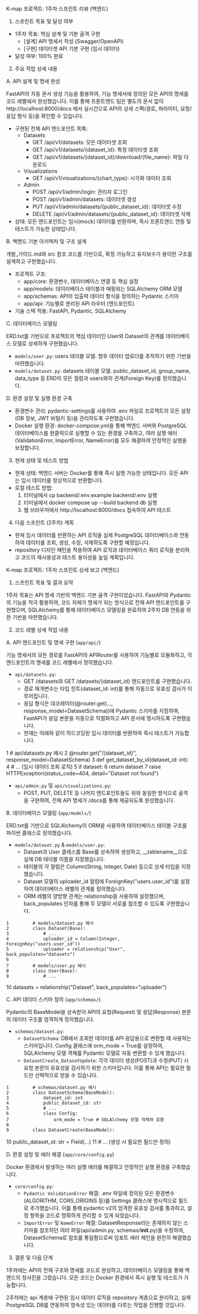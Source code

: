   K-map 프로젝트: 1주차 스프린트 리뷰 (백엔드)

  1. 스프린트 목표 및 달성 여부

   * 1주차 목표: 핵심 설계 및 기본 골격 구현
       * [설계] API 명세서 작성 (Swagger/OpenAPI)
       * [구현] 데이터셋 API 기본 구현 (임시 데이터)
   * 달성 여부: 100% 완료

  2. 주요 작업 상세 내용

  A. API 설계 및 명세 완성

  FastAPI의 자동 문서 생성 기능을 활용하여, 기능 명세서에 정의된 모든 API의 명세를 코드 레벨에서 완성했습니다. 이를 통해 프론트엔드 팀은 별도의 문서 없이 http://localhost:8000/docs 에서 실시간으로 API의 상세 스펙(경로, 파라미터, 요청/응답 형식 등)을
  확인할 수 있습니다.

   * 구현된 전체 API 엔드포인트 목록:
       * Datasets
           * GET /api/v1/datasets: 모든 데이터셋 조회
           * GET /api/v1/datasets/{dataset_id}: 특정 데이터셋 조회
           * GET /api/v1/datasets/{dataset_id}/download/{file_name}: 파일 다운로드
       * Visualizations
           * GET /api/v1/visualizations/{chart_type}: 시각화 데이터 조회
       * Admin
           * POST /api/v1/admin/login: 관리자 로그인
           * POST /api/v1/admin/datasets: 데이터셋 생성
           * PUT /api/v1/admin/datasets/{public_dataset_id}: 데이터셋 수정
           * DELETE /api/v1/admin/datasets/{public_dataset_id}: 데이터셋 삭제
   * 상태: 모든 엔드포인트는 임시(mock) 데이터를 반환하며, 즉시 프론트엔드 연동 및 테스트가 가능한 상태입니다.

  B. 백엔드 기본 아키텍처 및 구조 설계

  개발_가이드.md와 src 참조 코드를 기반으로, 확장 가능하고 유지보수가 용이한 구조를 설계하고 구현했습니다.

   * 프로젝트 구조:
       * app/core: 환경변수, 데이터베이스 연결 등 핵심 설정
       * app/models: 데이터베이스 테이블과 매핑되는 SQLAlchemy ORM 모델
       * app/schemas: API의 입출력 데이터 형식을 정의하는 Pydantic 스키마
       * app/api: 기능별로 분리된 API 라우터 (엔드포인트)
   * 기술 스택 적용: FastAPI, Pydantic, SQLAlchemy

  C. 데이터베이스 모델링

  ERD.txt를 기반으로 프로젝트의 핵심 데이터인 User와 Dataset의 관계를 데이터베이스 모델로 상세하게 구현했습니다.

   * `models/user.py`: users 테이블 모델. 향후 데이터 업로더를 추적하기 위한 기반을 마련했습니다.
   * `models/dataset.py`: datasets 테이블 모델. public_dataset_id, group_name, data_type 등 ERD의 모든 컬럼과 users와의 관계(Foreign Key)를 정의했습니다.

  D. 환경 설정 및 실행 환경 구축

   * 환경변수 관리: pydantic-settings를 사용하여 .env 파일로 프로젝트의 모든 설정(DB 정보, JWT 비밀키 등)을 관리하도록 구현했습니다.
   * Docker 실행 환경: docker-compose.yml을 통해 백엔드 서버와 PostgreSQL 데이터베이스를 원클릭으로 실행할 수 있는 환경을 구축하고, 여러 실행 에러(ValidationError, ImportError, NameError)를 모두 해결하여 안정적인 실행을 보장합니다.

  3. 현재 상태 및 테스트 방법

   * 현재 상태: 백엔드 서버는 Docker를 통해 즉시 실행 가능한 상태입니다. 모든 API는 임시 데이터를 정상적으로 반환합니다.
   * 로컬 테스트 방법:
       1. 터미널에서 cp backend/.env.example backend/.env 실행
       2. 터미널에서 docker compose up --build backend db 실행
       3. 웹 브라우저에서 http://localhost:8000/docs 접속하여 API 테스트

  4. 다음 스프린트 (2주차) 계획

   * 현재 임시 데이터를 반환하는 API 로직을 실제 PostgreSQL 데이터베이스와 연동하여 데이터를 조회, 생성, 수정, 삭제하도록 구현할 예정입니다.
   * repository 디자인 패턴을 적용하여 API 로직과 데이터베이스 쿼리 로직을 분리하고 코드의 재사용성과 테스트 용이성을 높일 계획입니다.


K-map 프로젝트: 1주차 스프린트 상세 보고 (백엔드)

  1. 스프린트 목표 및 결과 요약

  1주차 목표는 API 명세 기반의 백엔드 기본 골격 구현이었습니다. FastAPI와 Pydantic의 기능을 적극 활용하여, 코드 자체가 명세가 되는 방식으로 전체 API 엔드포인트를 구현했으며, SQLAlchemy를 통해 데이터베이스 모델링을 완료하여 2주차 DB 연동을 위한 기반을
  마련했습니다.

  2. 코드 레벨 상세 작업 내용

  A. API 엔드포인트 및 명세 구현 (`app/api/`)

  기능 명세서의 모든 경로를 FastAPI의 APIRouter를 사용하여 기능별로 모듈화하고, 각 엔드포인트의 명세를 코드 레벨에서 정의했습니다.

   * `api/datasets.py`:
       * GET /datasets와 GET /datasets/{dataset_id} 엔드포인트를 구현했습니다.
       * 경로 매개변수는 타입 힌트(dataset_id: int)를 통해 자동으로 유효성 검사가 이루어집니다.
       * 응답 형식은 데코레이터(@router.get(..., response_model=DatasetSchema))에 Pydantic 스키마를 지정하여, FastAPI가 응답 본문을 자동으로 직렬화하고 API 문서에 명시하도록 구현했습니다.
       * 현재는 아래와 같이 하드코딩된 임시 데이터를 반환하여 즉시 테스트가 가능합니다.

   1         # api/datasets.py 예시
   2         @router.get("/{dataset_id}", response_model=DatasetSchema)
   3         def get_dataset_by_id(dataset_id: int):
   4             # ... (임시 데이터 조회 로직)
   5             if dataset:
   6                 return dataset
   7             raise HTTPException(status_code=404, detail="Dataset not found")

   * `api/admin.py` 및 `api/visualizations.py`:
       * POST, PUT, DELETE 등 나머지 엔드포인트들도 위와 동일한 방식으로 골격을 구현하여, 전체 API 명세가 /docs를 통해 제공되도록 완성했습니다.

  B. 데이터베이스 모델링 (`app/models/`)

  ERD.txt를 기반으로 SQLAlchemy의 ORM을 사용하여 데이터베이스 테이블 구조를 파이썬 클래스로 정의했습니다.

   * `models/dataset.py` & `models/user.py`:
       * Dataset과 User 클래스를 Base를 상속하여 생성하고, __tablename__으로 실제 DB 테이블 이름을 지정했습니다.
       * 테이블의 각 컬럼은 Column(String, Integer, Date) 등으로 상세 타입을 지정했습니다.
       * Dataset 모델의 uploader_id 컬럼에 ForeignKey("users.user_id")를 설정하여 데이터베이스 레벨의 관계를 정의했습니다.
       * ORM 레벨의 양방향 관계는 relationship을 사용하여 설정했으며, back_populates 인자를 통해 두 모델이 서로를 참조할 수 있도록 구현했습니다.

    1         # models/dataset.py 예시
    2         class Dataset(Base):
    3             # ...
    4             uploader_id = Column(Integer, ForeignKey("users.user_id"))
    5             uploader = relationship("User", back_populates="datasets")
    6 
    7         # models/user.py 예시
    8         class User(Base):
    9             # ...
   10             datasets = relationship("Dataset", back_populates="uploader")

  C. API 데이터 스키마 정의 (`app/schemas/`)

  Pydantic의 BaseModel을 상속받아 API의 요청(Request) 및 응답(Response) 본문의 데이터 구조를 엄격하게 정의했습니다.

   * `schemas/dataset.py`:
       * `DatasetSchema`: DB에서 조회한 데이터를 API 응답용으로 변환할 때 사용하는 스키마입니다. Config 클래스에 orm_mode = True를 설정하여, SQLAlchemy 모델 객체를 Pydantic 모델로 자동 변환할 수 있게 했습니다.
       * `DatasetCreate`, `DatasetUpdate`: 각각 데이터 생성(POST)과 수정(PUT) 시 요청 본문의 유효성을 검사하기 위한 스키마입니다. 이를 통해 API는 필요한 필드만 선택적으로 받을 수 있습니다.

    1         # schemas/dataset.py 예시
    2         class DatasetSchema(BaseModel):
    3             dataset_id: int
    4             public_dataset_id: str
    5             # ...
    6             class Config:
    7                 orm_mode = True # SQLAlchemy 모델 객체와 호환
    8
    9         class DatasetCreate(BaseModel):
   10             public_dataset_id: str = Field(...)
   11             # ... (생성 시 필요한 필드만 정의)

  D. 환경 설정 및 에러 해결 (`app/core/config.py`)

  Docker 환경에서 발생하는 여러 실행 에러를 해결하고 안정적인 실행 환경을 구축했습니다.

   * `core/config.py`:
       * `Pydantic ValidationError` 해결: .env 파일에 정의된 모든 환경변수(ALGORITHM, CORS_ORIGINS 등)를 Settings 클래스에 명시적으로 필드로 추가했습니다. 이를 통해 pydantic v2의 엄격한 유효성 검사를 통과하고, 설정 항목을 코드로 명확하게 관리할 수 있게
         되었습니다.
       * `ImportError` 및 `NameError` 해결: DatasetResponse라는 존재하지 않는 스키마를 참조하던 여러 파일(api/admin.py, schemas/__init__.py)을 수정하여, DatasetSchema로 참조를 통일함으로써 임포트 에러 체인을 완전히 해결했습니다.

  3. 결론 및 다음 단계

  1주차에는 API의 전체 구조와 명세를 코드로 완성하고, 데이터베이스 모델링을 통해 백엔드의 청사진을 그렸습니다. 모든 코드는 Docker 환경에서 즉시 실행 및 테스트가 가능합니다.

  2주차에는 api 계층에 구현된 임시 데이터 로직을 repository 계층으로 분리하고, 실제 PostgreSQL DB를 연동하여 영속성 있는 데이터를 다루는 작업을 진행할 것입니다.